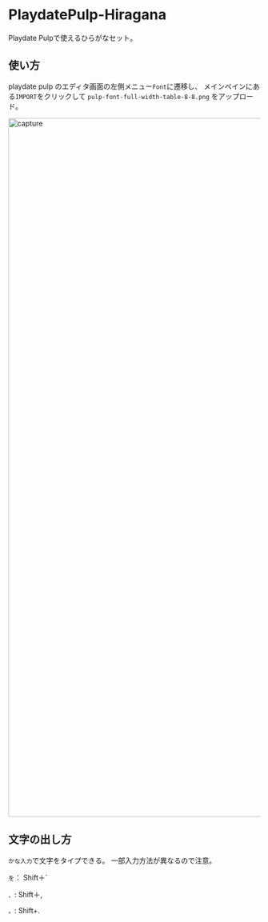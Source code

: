 # PlaydatePulp-Hiragana
Playdate Pulpで使えるひらがなセット。

## 使い方

playdate pulp のエディタ画面の左側メニュー`Font`に遷移し、
メインペインにある`IMPORT`をクリックして `pulp-font-full-width-table-8-8.png` をアップロード。

<img width="1398" alt="capture" src="https://user-images.githubusercontent.com/1796933/150353856-b0b0fde8-0a76-499f-96b5-0ece08f15b68.png">

## 文字の出し方

`かな入力`で文字をタイプできる。
一部入力方法が異なるので注意。  

`を`： Shift＋`  

`、`: Shift＋,  

`。`: Shift+.  
